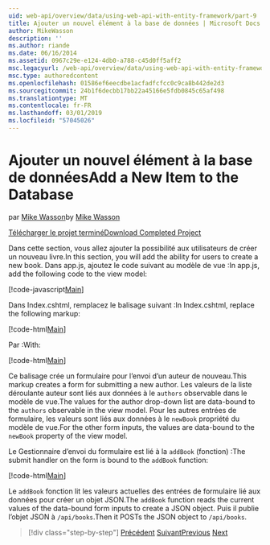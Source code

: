 ```yaml
---
uid: web-api/overview/data/using-web-api-with-entity-framework/part-9
title: Ajouter un nouvel élément à la base de données | Microsoft Docs
author: MikeWasson
description: ''
ms.author: riande
ms.date: 06/16/2014
ms.assetid: 0967c29e-e124-4db0-a788-c45d0ff5aff2
msc.legacyurl: /web-api/overview/data/using-web-api-with-entity-framework/part-9
msc.type: authoredcontent
ms.openlocfilehash: 01586ef6eecdbe1acfadfcfcc0c9ca8b442de2d3
ms.sourcegitcommit: 24b1f6decbb17bb22a45166e5fdb0845c65af498
ms.translationtype: MT
ms.contentlocale: fr-FR
ms.lasthandoff: 03/01/2019
ms.locfileid: "57045026"
---
```

<a name="add-a-new-item-to-the-database"></a><span data-ttu-id="ae428-102">Ajouter un nouvel élément à la base de données</span><span class="sxs-lookup"><span data-stu-id="ae428-102">Add a New Item to the Database</span></span>
====================
<span data-ttu-id="ae428-103">par [Mike Wasson](https://github.com/MikeWasson)</span><span class="sxs-lookup"><span data-stu-id="ae428-103">by [Mike Wasson](https://github.com/MikeWasson)</span></span>

[<span data-ttu-id="ae428-104">Télécharger le projet terminé</span><span class="sxs-lookup"><span data-stu-id="ae428-104">Download Completed Project</span></span>](https://github.com/MikeWasson/BookService)

<span data-ttu-id="ae428-105">Dans cette section, vous allez ajouter la possibilité aux utilisateurs de créer un nouveau livre.</span><span class="sxs-lookup"><span data-stu-id="ae428-105">In this section, you will add the ability for users to create a new book.</span></span> <span data-ttu-id="ae428-106">Dans app.js, ajoutez le code suivant au modèle de vue :</span><span class="sxs-lookup"><span data-stu-id="ae428-106">In app.js, add the following code to the view model:</span></span>

[!code-javascript[Main](part-9/samples/sample1.js)]

<span data-ttu-id="ae428-107">Dans Index.cshtml, remplacez le balisage suivant :</span><span class="sxs-lookup"><span data-stu-id="ae428-107">In Index.cshtml, replace the following markup:</span></span>

[!code-html[Main](part-9/samples/sample2.html)]

<span data-ttu-id="ae428-108">Par :</span><span class="sxs-lookup"><span data-stu-id="ae428-108">With:</span></span>

[!code-html[Main](part-9/samples/sample3.html)]

<span data-ttu-id="ae428-109">Ce balisage crée un formulaire pour l’envoi d’un auteur de nouveau.</span><span class="sxs-lookup"><span data-stu-id="ae428-109">This markup creates a form for submitting a new author.</span></span> <span data-ttu-id="ae428-110">Les valeurs de la liste déroulante auteur sont liés aux données à le `authors` observable dans le modèle de vue.</span><span class="sxs-lookup"><span data-stu-id="ae428-110">The values for the author drop-down list are data-bound to the `authors` observable in the view model.</span></span> <span data-ttu-id="ae428-111">Pour les autres entrées de formulaire, les valeurs sont liés aux données à le `newBook` propriété du modèle de vue.</span><span class="sxs-lookup"><span data-stu-id="ae428-111">For the other form inputs, the values are data-bound to the `newBook` property of the view model.</span></span>

<span data-ttu-id="ae428-112">Le Gestionnaire d’envoi du formulaire est lié à la `addBook` (fonction) :</span><span class="sxs-lookup"><span data-stu-id="ae428-112">The submit handler on the form is bound to the `addBook` function:</span></span>

[!code-html[Main](part-9/samples/sample4.html)]

<span data-ttu-id="ae428-113">Le `addBook` fonction lit les valeurs actuelles des entrées de formulaire lié aux données pour créer un objet JSON.</span><span class="sxs-lookup"><span data-stu-id="ae428-113">The `addBook` function reads the current values of the data-bound form inputs to create a JSON object.</span></span> <span data-ttu-id="ae428-114">Puis il publie l’objet JSON à `/api/books`.</span><span class="sxs-lookup"><span data-stu-id="ae428-114">Then it POSTs the JSON object to `/api/books`.</span></span>

> [!div class="step-by-step"]
> <span data-ttu-id="ae428-115">[Précédent](part-8.md)
> [Suivant](part-10.md)</span><span class="sxs-lookup"><span data-stu-id="ae428-115">[Previous](part-8.md)
[Next](part-10.md)</span></span>

